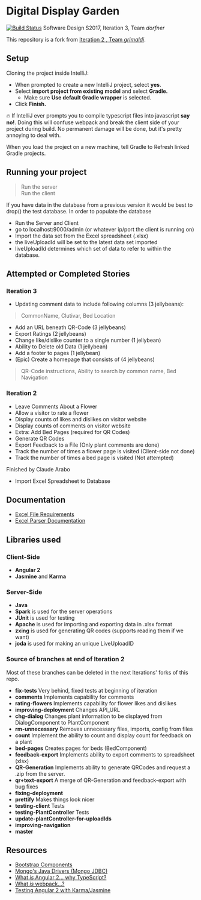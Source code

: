 # Digital Display Garden
[![Build Status](https://travis-ci.org/UMM-CSci-3601-S17/digital-display-garden-iteration-3-dorfner.svg?branch=master)](https://travis-ci.org/UMM-CSci-3601-S17/digital-display-garden-iteration-3-dorfner)
Software Design S2017, Iteration 3, Team _dorfner_ 

This repository is a fork from [Iteration 2 , Team _grimaldi_](https://travis-ci.org/UMM-CSci-3601-S17/digital-display-garden-iteration-2-grimaldi).

## Setup

Cloning the project inside IntelliJ:

- When prompted to create a new IntelliJ project, select **yes**.
- Select **import project from existing model** and select **Gradle.**
  - Make sure **Use default Gradle wrapper** is selected.
- Click **Finish.**

:fire: If IntelliJ ever prompts you to compile typescript files into
javascript **say no!**. Doing this will confuse webpack and break the client
side of your project during build. No permanent damage will be done, but it's
pretty annoying to deal with.

When you load the project on a new machine, tell Gradle to Refresh linked Gradle projects.

## Running your project
> Run the server  
> Run the client  

If you have data in the database from a previous version it would be
best to drop() the test database.
In order to populate the database
* Run the Server and Client
* go to localhost:9000/admin (or whatever ip/port the client is running on)
* Import the data set from the Excel spreadsheet (.xlsx)
* the liveUploadId will be set to the latest data set imported
* liveUploadId determines which set of data to refer to within the database.

## Attempted or Completed Stories
### Iteration 3
* Updating comment data to include following columns (3 jellybeans):
>CommonName,
>Clutivar,
>Bed Location
* Add an URL beneath QR-Code (3 jellybeans)
* Export Ratings (2 jellybeans)
* Change like/dislike counter to a single number (1 jellybean)
* Ability to Delete old Data (1 jellybean)
* Add a footer to pages (1 jellybean)
* (Epic) Create a homepage that consists of (4 jellybeans)
>QR-Code instructions, 
>Ability to search by common name,
>Bed Navigation
### Iteration 2
* Leave Comments About a Flower
* Allow a visitor to rate a flower
* Display counts of likes and dislikes on visitor website
* Display counts of comments on visitor website
* Extra: Add Bed Pages (required for QR Codes)
* Generate QR Codes
* Export Feedback to a File (Only plant comments are done)
* Track the number of times a flower page is visited (Client-side not done)
* Track the number of times a bed page is visited (Not attempted)

Finished by Claude Arabo
* Import Excel Spreadsheet to Database

## Documentation
* [Excel File Requirements](Documentation/ExcelFileRequirements.md)  
* [Excel Parser Documentation](Documentation/ExcelParser.md) 



## Libraries used
### Client-Side
* **Angular 2**
* **Jasmine** and **Karma** 

### Server-Side
* **Java** 
* **Spark** is used for the server operations
* **JUnit** is used for testing
* **Apache** is used for importing and exporting data in .xlsx format
* **zxing** is used for generating QR codes (supports reading them if we want) 
* **joda** is used for making an unique LiveUploadID

### Source of branches at end of Iteration 2 

Most of these branches can be deleted in the next Iterations' forks of this repo.

* **fix-tests** Very behind, fixed tests at beginning of iteration
* **comments** Implements capability for comments
* **rating-flowers** Implements capability for flower likes and dislikes
* **improving-deployment** Changes API_URL
* **chg-dialog** Changes plant information to be displayed from DialogComponent to PlantComponent
* **rm-unnecessary** Removes unnecessary files, imports, config from files
* **count** Implement the ability to count and display count for feedback on a plant
* **bed-pages** Creates pages for beds (BedComponent)
* **feedback-export** Implements ability to export comments to spreadsheet (xlsx)
* **QR-Generation** Implements ability to generate QRCodes and request a .zip from the server.
* **qr+text-export** A merge of QR-Generation and feedback-export with bug fixes  
* **fixing-deployment**
* **prettify** Makes things look nicer
* **testing-client** Tests
* **testing-PlantController** Tests
* **update-plantController-for-uploadIds**
* **improving-navigation**
* **master**

## Resources

- [Bootstrap Components][bootstrap]
- [Mongo's Java Drivers (Mongo JDBC)][mongo-jdbc]
- [What _is_ Angular 2... why TypeScript?][angular-2]
- [What _is_ webpack...?][whats-webpack]
- [Testing Angular 2 with Karma/Jasmine][angular2-karma-jasmine]

[angular-2]: https://www.infoq.com/articles/Angular2-TypeScript-High-Level-Overview
[angular2-karma-jasmine]: http://twofuckingdevelopers.com/2016/01/testing-angular-2-with-karma-and-jasmine/
[labtasks]: LABTASKS.md
[travis]: https://travis-ci.org/
[whats-webpack]: https://webpack.github.io/docs/what-is-webpack.html
[bootstrap]: https://getbootstrap.com/components/ 
[mongo-jdbc]: https://docs.mongodb.com/ecosystem/drivers/java/ 
